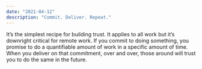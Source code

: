 ```yaml
---
date: "2021-04-12"
description: "Commit. Deliver. Repeat."
---
```


It’s the simplest recipe for building trust. It applies to all work but it’s downright critical for remote work. If you commit to doing something, you promise to do a quantifiable amount of work in a specific amount of time. When you deliver on that commitment, over and over, those around will trust you to do the same in the future. 
